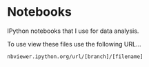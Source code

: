 # Notebooks
IPython notebooks that I use for data analysis. 

To use view these files use the following URL...

```
nbviewer.ipython.org/url/[branch]/[filename]
```
